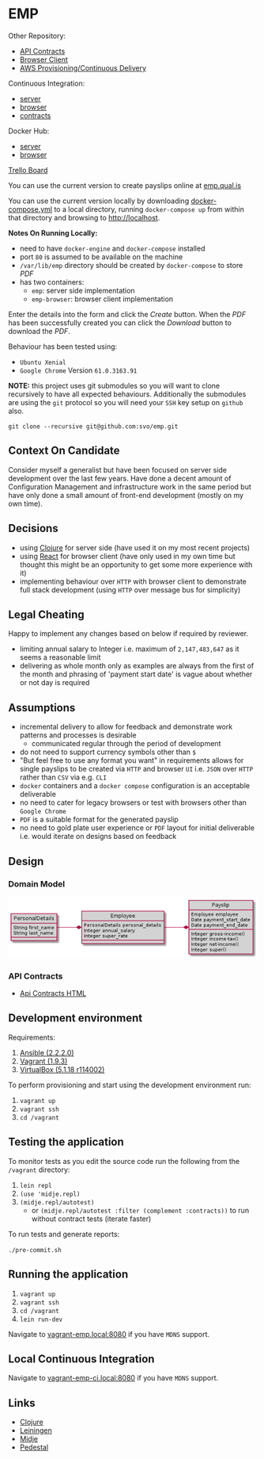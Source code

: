 # EMP

Other Repository:

* [API Contracts](https://github.com/svo/emp-contract)
* [Browser Client](https://github.com/svo/emp-browser)
* [AWS Provisioning/Continuous Delivery](https://github.com/svo/emp-aws)

Continuous Integration:

* [server](https://app.shippable.com/github/svo/emp/dashboard)
* [browser](https://app.shippable.com/github/svo/emp-browser/dashboard)
* [contracts](https://app.shippable.com/github/svo/emp-contract/dashboard)

Docker Hub:

* [server](https://hub.docker.com/r/svanosselaer/emp)
* [browser](https://hub.docker.com/r/svanosselaer/emp-browser)

[Trello Board](https://trello.com/b/WoAzNyra/)

You can use the current version to create payslips online at [emp.qual.is](http://emp.qual.is)

You can use the current version locally by downloading [docker-compose.yml](https://raw.githubusercontent.com/svo/emp-aws/master/ansible/roles/files/docker-compose.yml) to a local directory, running `docker-compose up` from within that directory and browsing to [http://localhost](http://localhost).

__Notes On Running Locally:__
* need to have `docker-engine` and `docker-compose` installed
* port `80` is assumed to be available on the machine
* `/var/lib/emp` directory should be created by `docker-compose` to store _PDF_
* has two containers:
	* `emp`: server side implementation
	* `emp-browser`: browser client implementation

Enter the details into the form and click the _Create_ button. When the _PDF_ has been successfully created you can click the _Download_ button to download the _PDF_.

Behaviour has been tested using:

* `Ubuntu Xenial`
* `Google Chrome` Version `61.0.3163.91`

__NOTE:__ this project uses git submodules so you will want to clone recursively to have all expected behaviours. Additionally the submodules are using the `git` protocol so you will need your `SSH` key setup on `github` also.

```
git clone --recursive git@github.com:svo/emp.git
```

## Context On Candidate

Consider myself a generalist but have been focused on server side development over the last few years. Have done a decent amount of Configuration Management and infrastructure work in the same period but have only done a small amount of front-end development (mostly on my own time).

## Decisions

* using [Clojure](https://clojure.org/) for server side (have used it on my most recent projects)
* using [React](https://reactjs.org/) for browser client (have only used in my own time but thought this might be an opportunity to get some more experience with it)
* implementing behaviour over `HTTP` with browser client to demonstrate full stack development (using `HTTP` over message bus for simplicity)

## Legal Cheating

Happy to implement any changes based on below if required by reviewer.

* limiting annual salary to Integer i.e. maximum of `2,147,483,647` as it seems a reasonable limit
* delivering as whole month only as examples are always from the first of the month and phrasing of 'payment start date' is vague about whether or not day is required

## Assumptions

* incremental delivery to allow for feedback and demonstrate work patterns and processes is desirable
	* communicated regular through the period of development
* do not need to support currency symbols other than `$`
* "But feel free to use any format you want" in requirements allows for single payslips to be created via `HTTP` and browser `UI` i.e. `JSON` over `HTTP` rather than `CSV` via e.g. `CLI`
* `docker` containers and a `docker compose` configuration is an acceptable deliverable
* no need to cater for legacy browsers or test with browsers other than `Google Chrome`
* `PDF` is a suitable format for the generated payslip
* no need to gold plate user experience or `PDF` layout for initial deliverable i.e. would iterate on designs based on feedback

## Design

### Domain Model
![domain model](https://github.com/svo/emp/blob/master/doc/domain-model.png?raw=true)

### API Contracts

* [Api Contracts HTML](http://htmlpreview.github.io/?https://github.com/svo/emp-contract/blob/master/api.html)

## Development environment

Requirements:

1. [Ansible (2.2.2.0)](https://www.ansible.com/)
2. [Vagrant (1.9.3)](https://www.vagrantup.com/)
3. [VirtualBox (5.1.18 r114002)](https://www.virtualbox.org/)

To perform provisioning and start using the development environment run:

1. `vagrant up`
2. `vagrant ssh`
3. `cd /vagrant`

## Testing the application

To monitor tests as you edit the source code run the following from the `/vagrant` directory:

1. `lein repl`
2. `(use 'midje.repl)`
3. `(midje.repl/autotest)`
	* or `(midje.repl/autotest :filter (complement :contracts))` to run without contract tests (iterate faster)

To run tests and generate reports:

`./pre-commit.sh`

## Running the application

1. `vagrant up`
2. `vagrant ssh`
3. `cd /vagrant`
3. `lein run-dev`

Navigate to [vagrant-emp.local:8080](http://vagrant-emp.local:8080/version) if you have `MDNS` support.

## Local Continuous Integration

Navigate to [vagrant-emp-ci.local:8080](http://vagrant-emp-ci.local:8080) if you have `MDNS` support.

## Links

* [Clojure](https://clojure.org)
* [Leiningen](http://leiningen.org)
* [Midje](https://github.com/marick/Midje)
* [Pedestal](https://github.com/pedestal/pedestal)
